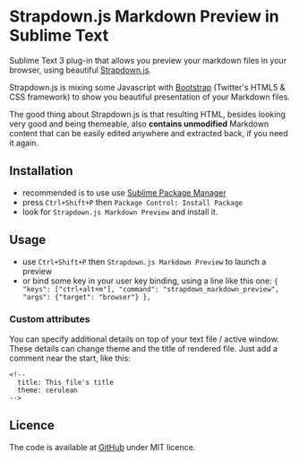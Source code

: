 Strapdown.js Markdown Preview in Sublime Text
=============================================

Sublime Text 3 plug-in that allows you preview your markdown files in
your browser, using beautiful [Strapdown.js](http://strapdownjs.com/).

Strapdown.js is mixing some Javascript with
[Bootstrap](http://twitter.github.com/bootstrap/) (Twitter's HTML5 & CSS
framework) to show you beautiful presentation of your Markdown files.

The good thing about Strapdown.js is that resulting HTML, besides
looking very good and being themeable, also **contains unmodified**
Markdown content that can be easily edited anywhere and extracted back,
if you need it again.

## Installation

 - recommended is to use use [Sublime Package
   Manager](http://wbond.net/sublime_packages/package_control#Features)
 - press `Ctrl+Shift+P` then `Package Control: Install Package`
 - look for `Strapdown.js Markdown Preview` and install it.

## Usage

 - use `Ctrl+Shift+P` then `Strapdown.js Markdown Preview` to launch a
   preview
 - or bind some key in your user key binding, using a line like this
   one:
   `{ "keys": ["ctrl+alt+m"], "command": "strapdown_markdown_preview", "args": {"target": "browser"} },`
 
### Custom attributes

You can specify additional details on top of your text file / active
window. These details can change theme and the title of rendered file.
Just add a comment near the start, like this:

```
<!--
  title: This file's title
  theme: cerulean
-->
```

## Licence

The code is available at
[GitHub](https://github.com/michfield/StrapdownPreview) under MIT
licence.
